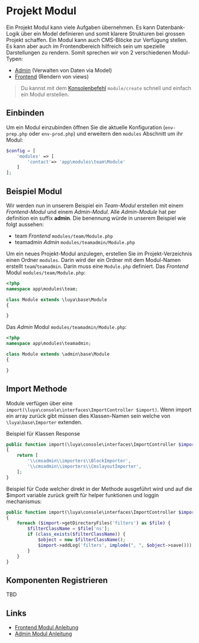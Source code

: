 Projekt Modul
=============
Ein Projekt Modul kann viele Aufgaben übernehmen. Es kann Datenbank-Logik über ein Model definieren und somit klarere Strukturen bei grossen Projekt schaffen. Ein Modul kann auch CMS-Blöcke zur Verfügung stellen. Es kann aber auch im Frontendbereich hilfreich sein um spezielle Darstellungen zu rendern. Somit sprechen wir von 2 verschiedenen Modul-Typen:

+ [Admin](app-admin-module.md) (Verwalten von Daten via Model)
+ [Frontend](app-module-frontend.md) (Rendern von views)

> Du kannst mit dem [Konsolenbefehl](app-console.md) `module/create` schnell und einfach ein Modul erstellen.

Einbinden
---------
Um ein Modul einzubinden öffnen Sie die aktuelle Konfiguration (`env-prep.php` oder `env-prod.php`) und erweitern den `modules` Abschnitt um ihr Modul:

```php
$config = [
    'modules' => [
        'contact'=> 'app\modules\team\Module'
    ]
];
``` 


Beispiel Modul
-------------
Wir werden nun in unserem Beispiel ein *Team-Modul* erstellen mit einem *Frontend-Modul* und einem *Admin-Modul*. Alle *Admin-Module* hat per definition ein suffix **admin**. Die benennung würde in unserem Beispiel wie folgt aussehen:
+ team *Frontend* `modules/team/Module.php`
+ teamadmin *Admin* `modules/teamadmin/Module.php`

Um ein neues Projekt-Modul anzulegen, erstellen Sie im Projekt-Verzeichnis einen Ordner `modules`. Darin wird der ein Ordner mit dem Modul-Namen erstellt `team`/`teamadmin`. Darin muss eine `Module.php` definiert.
Das *Frontend* Modul `modules/team/Module.php`:

```php
<?php
namespace app\modules\team;

class Module extends \luya\base\Module
{

}
```

Das *Admin* Modul `modules/teamadmin/Module.php`:

```php
<?php
namespace app\modules\teamadmin;

class Module extends \admin\base\Module
{

}
```


Import Methode
--------------
Module verfügen über eine `import(\luya\console\interfaces\ImportController $import)`. Wenn import ein array zurück gibt müssen dies Klassen-Namen sein welche von `\luya\base\Importer` extenden.

Beispiel für Klassen Response

```php
public function import(\luya\console\interfaces\ImportController $import)
{
    return [
        '\\cmsadmin\\importers\\BlockImporter',
        '\\cmsadmin\\importers\\CmslayoutImporter',
    ];
}
```

Beispiel für Code welcher direkt in der Methode ausgeführt wird und auf die $import variable zurück greift für helper funktionen und loggin mechanismus:

```php
public function import(\luya\console\interfaces\ImportController $import)
{
    foreach ($import->getDirectoryFiles('filters') as $file) {
        $filterClassName = $file['ns'];
        if (class_exists($filterClassName)) {
            $object = new $filterClassName();
            $import->addLog('filters', implode(", ", $object->save()));
        }
    }
}
```

Komponenten Registrieren
------------------------
TBD

Links
------
+ [Frontend Modul Anleitung](app-module-frontend.md)
+ [Admin Modul Anleitung](app-admin-module.md)